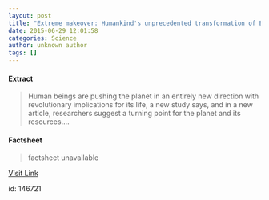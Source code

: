 ```yaml
---
layout: post
title: "Extreme makeover: Humankind's unprecedented transformation of Earth"
date: 2015-06-29 12:01:58
categories: Science
author: unknown author
tags: []
---
```



#### Extract
>Human beings are pushing the planet in an entirely new direction with revolutionary implications for its life, a new study says, and in a new article, researchers suggest a turning point for the planet and its resources....

#### Factsheet
>factsheet unavailable

[Visit Link](http://www.sciencedaily.com/releases/2015/06/150629080158.htm)

id:  146721
